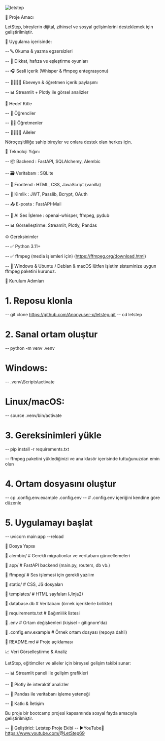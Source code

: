 
![letstep](https://github.com/user-attachments/assets/da3f7c21-645b-4a9b-8bbe-2b8dff560562)


🎯 Proje Amacı

LetStep, bireylerin dijital, zihinsel ve sosyal gelişimlerini desteklemek için geliştirilmiştir.

🧩 Uygulama içerisinde:

--   🔤 Okuma & yazma egzersizleri

--   🧠 Dikkat, hafıza ve eşleştirme oyunları

--   🎧 Sesli içerik (Whisper & ffmpeg entegrasyonu)

--   👨‍👩‍👧‍👦 Ebeveyn & öğretmen içerik paylaşımı 

--   📊 Streamlit + Plotly ile görsel analizler

👥 Hedef Kitle

--   👶 Öğrenciler

--   👩‍🏫 Öğretmenler

--   👨‍👩‍👧‍👦 Aileler

Nöroçeşitliliğe sahip bireyler ve onlara destek olan herkes için.



🧩 Teknoloji Yığını

--   📦 Backend     : FastAPI, SQLAlchemy, Alembic

--   🗃️ Veritabanı  : SQLite

--   🎨 Frontend    : HTML, CSS, JavaScript (vanilla)

--   🔐 Kimlik      : JWT, Passlib, Bcrypt, OAuth

--   📤 E-posta     : FastAPI-Mail

--   🧠 AI Ses İşleme : openai-whisper, ffmpeg, pydub

--   📊 Görselleştirme: Streamlit, Plotly, Pandas


⚙️ Gereksinimler

--   ✅ Python 3.11+

--   ✅ ffmpeg (media işlemleri için) (https://ffmpeg.org/download.html)

--   🔗 Windows & Ubuntu / Debian  & macOS lütfen işletim sisteminize uygun ffmpeg paketini kurunuz.



🚀 Kurulum Adımları

# 1. Reposu klonla
--   git clone https://github.com/Anonyuser-x/letstep.git
--   cd letstep

# 2. Sanal ortam oluştur
--   python -m venv .venv

# Windows:
--   .venv\Scripts\activate

# Linux/macOS:
--   source .venv/bin/activate

# 3. Gereksinimleri yükle
--   pip install -r requirements.txt

--   ffmpeg paketini yüklediğinizi ve ana klasör içerisinde tuttuğunuzdan emin olun

# 4. Ortam dosyasını oluştur
--   cp .config.env.example .config.env
--   # .config.env içeriğini kendine göre düzenle

# 5. Uygulamayı başlat
--   uvicorn main:app --reload

📁 Dosya Yapısı

📁 alembic/             # Gerekli migrationlar ve veritabanı güncellemeleri

📁 app/                 # FastAPI backend (main.py, routers, db vb.)

📁 ffmpeg/              # Ses işlemesi için gerekli yazılım 

📁 static/              # CSS, JS dosyaları

📁 templates/           # HTML sayfaları (Jinja2)

📄 database.db          # Veritabanı (örnek içeriklerle birlikte)

📄 requirements.txt     # Bağımlılık listesi

📄 .env                 # Ortam değişkenleri (kişisel - gitignore'da)

📄 .config.env.example  # Örnek ortam dosyası (repoya dahil)

📄 README.md            # Proje açıklaması


📈 Veri Görselleştirme & Analiz

LetStep, eğitimciler ve aileler için bireysel gelişim takibi sunar:

--   📊 Streamlit paneli ile gelişim grafikleri

--   📌 Plotly ile interaktif analizler

--   📑 Pandas ile veritabanı işleme yeteneği

--   🤝 Katkı & İletişim

Bu proje bir bootcamp projesi kapsamında sosyal fayda amacıyla geliştirilmiştir.

--   👤 Geliştirici: Letstep Proje Ekibi
--   ▶️YouTube🔴 https://www.youtube.com/@LetStep69

